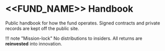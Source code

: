 # <<FUND_NAME>> Handbook

Public handbook for how the fund operates. Signed contracts and private records are kept off the public site.

!!! note "Mission-lock"
    No distributions to insiders. All returns are **reinvested** into innovation.

